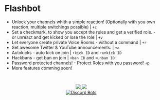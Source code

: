 # Flashbot
- Unlock your channels whith a simple reaction! (Optionally with you own reaction, multiple switchings possible) | `+c`
- Set a checkmark, to show you accept the rules and get a verified role. - or unreact and get kicked or lose the role | `+v`
- Let everyone create private Voice Rooms - without a command | `+r`
- Set awesome Twitter & YouTube announcements. | `+a`
- Autokicks - auto kick on join | `+kick ID` and `+unkick ID`
- Hackbans - get ban on join | `+ban ID` and `+unban ID`
- Password protected channels! - Protect Roles with you password! `+p`
- More features comming soon!
<br/>
<p align="center">
<a href="http://flashbot.de/invite/"><img src="https://i.imgur.com/Xb9odYL.png">
</a>
<a href="https://discord.gg/Np48ZJQ"><img src="https://discordapp.com/api/guilds/357492346490978304/embed.png?style=banner2">
</a>
<br/>

<a href="https://discordbots.org/bot/358566523796717570">
  <img src="https://discordbots.org/api/widget/358566523796717570.svg" alt="Discord Bots" />
</a>
</p>
